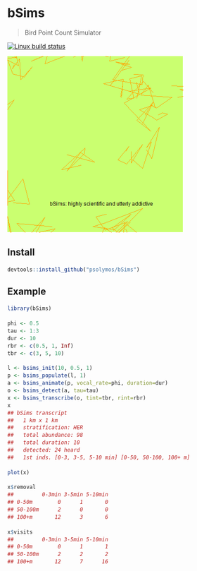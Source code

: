 # bSims
> Bird Point Count Simulator

[![Linux build status](https://travis-ci.org/psolymos/bSims.svg?branch=master)](https://travis-ci.org/psolymos/bSims)

![](bsims.gif)

## Install

```R
devtools::install_github("psolymos/bSims")
```

## Example

```R
library(bSims)

phi <- 0.5
tau <- 1:3
dur <- 10
rbr <- c(0.5, 1, Inf)
tbr <- c(3, 5, 10)

l <- bsims_init(10, 0.5, 1)
p <- bsims_populate(l, 1)
a <- bsims_animate(p, vocal_rate=phi, duration=dur)
o <- bsims_detect(a, tau=tau)
x <- bsims_transcribe(o, tint=tbr, rint=rbr)
x
## bSims transcript
##   1 km x 1 km
##   stratification: HER
##   total abundance: 98
##   total duration: 10
##   detected: 24 heard
##   1st inds. [0-3, 3-5, 5-10 min] [0-50, 50-100, 100+ m]

plot(x)

x$removal
##         0-3min 3-5min 5-10min
## 0-50m        0      1       0
## 50-100m      2      0       0
## 100+m       12      3       6

x$visits
##         0-3min 3-5min 5-10min
## 0-50m        0      1       1
## 50-100m      2      2       2
## 100+m       12      7      16
```
